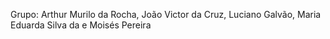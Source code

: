 Grupo:
Arthur Murilo da Rocha, João Victor da Cruz, Luciano Galvão, Maria Eduarda Silva da e Moisés Pereira
